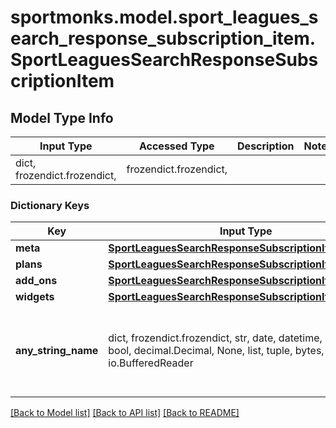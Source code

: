 # sportmonks.model.sport_leagues_search_response_subscription_item.SportLeaguesSearchResponseSubscriptionItem

## Model Type Info
Input Type | Accessed Type | Description | Notes
------------ | ------------- | ------------- | -------------
dict, frozendict.frozendict,  | frozendict.frozendict,  |  | 

### Dictionary Keys
Key | Input Type | Accessed Type | Description | Notes
------------ | ------------- | ------------- | ------------- | -------------
**meta** | [**SportLeaguesSearchResponseSubscriptionItemMeta**](SportLeaguesSearchResponseSubscriptionItemMeta.md) | [**SportLeaguesSearchResponseSubscriptionItemMeta**](SportLeaguesSearchResponseSubscriptionItemMeta.md) |  | [optional] 
**plans** | [**SportLeaguesSearchResponseSubscriptionItemPlans**](SportLeaguesSearchResponseSubscriptionItemPlans.md) | [**SportLeaguesSearchResponseSubscriptionItemPlans**](SportLeaguesSearchResponseSubscriptionItemPlans.md) |  | [optional] 
**add_ons** | [**SportLeaguesSearchResponseSubscriptionItemAddOns**](SportLeaguesSearchResponseSubscriptionItemAddOns.md) | [**SportLeaguesSearchResponseSubscriptionItemAddOns**](SportLeaguesSearchResponseSubscriptionItemAddOns.md) |  | [optional] 
**widgets** | [**SportLeaguesSearchResponseSubscriptionItemWidgets**](SportLeaguesSearchResponseSubscriptionItemWidgets.md) | [**SportLeaguesSearchResponseSubscriptionItemWidgets**](SportLeaguesSearchResponseSubscriptionItemWidgets.md) |  | [optional] 
**any_string_name** | dict, frozendict.frozendict, str, date, datetime, int, float, bool, decimal.Decimal, None, list, tuple, bytes, io.FileIO, io.BufferedReader | frozendict.frozendict, str, BoolClass, decimal.Decimal, NoneClass, tuple, bytes, FileIO | any string name can be used but the value must be the correct type | [optional]

[[Back to Model list]](../../README.md#documentation-for-models) [[Back to API list]](../../README.md#documentation-for-api-endpoints) [[Back to README]](../../README.md)

